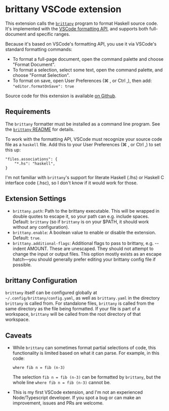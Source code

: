 # brittany VSCode extension

This extension calls the [`brittany`](https://github.com/lspitzner/brittany) program to format Haskell source code. It's implemented with the [VSCode formatting API](https://code.visualstudio.com/blogs/2016/11/15/formatters-best-practices), and supports both full-document and specific ranges.

Because it's based on VSCode's formatting API, you use it via VSCode's standard formatting commands:

* To format a full-page document, open the command palette and choose "Format Document".
* To format a selection, select some text, open the command palette, and choose "Format Selection".
* To format on save, open User Preferences (⌘ , or Ctrl ,), then add: `"editor.formatOnSave": true` 

Source code for this extension is available [on Github](https://github.com/MaxGabriel/brittany-vscode-extension).

## Requirements

The `brittany` formatter must be installed as a command line program. See the [`brittany` README](https://github.com/lspitzner/brittany#installation) for details.

To work with the formatting API, VSCode must recognize your source code file as a `haskell` file. Add this to your User Preferences (⌘ , or Ctrl ,) to set this up:

```
"files.associations": {
    "*.hs": "haskell",
}
```

I'm not familiar with `brittany`'s support for literate Haskell (.lhs) or Haskell C interface code (.hsc), so I don't know if it would work for those.

## Extension Settings

* `brittany.path`: Path to the brittany executable. This will be wrapped in double quotes to escape it, so your path can e.g. include spaces. Default: `brittany` (so if `brittany` is on your $PATH, it should work without any configuration).
* `brittany.enable`: A boolean value to enable or disable the extension. Default: `true`.
* `brittany.additional-flags`: Additional flags to pass to brittany, e.g. --indent AMOUNT. These are unescaped. They should not attempt to change the input or output files. This option mostly exists as an escape hatch—you should generally prefer editing your brittany config file if possible.

## brittany Configuration

`brittany` itself can be configured globally at `~/.config/brittany/config.yaml`, as well as `brittany.yaml` in the directory `brittany` is called from. For standalone files, `brittany` is called from the same directory as the file being formatted. If your file is part of a workspace, `brittany` will be called from the root directory of that workspace. 

## Caveats

* While `brittany` can sometimes format partial selections of code, this functionality is limited based on what it can parse. For example, in this code:
    ```
    where fib n = fib (n-3)
    ```
    The selection `fib n = fib (n-3)` can be formatted by `brittany`, but the whole line `where fib n = fib (n-3)` cannot be.

* This is my first VSCode extension, and I'm not an experienced Node/Typescript developer. If you spot a bug or can make an improvement, issues and PRs are welcome.
